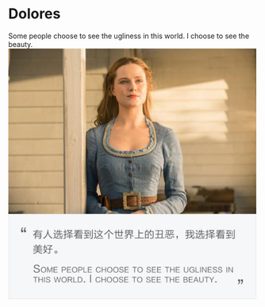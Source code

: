 # Dolores
Some people choose to see the ugliness in this world. I choose to see the beauty.
![image](https://github.com/chriswangweb/Dolores/blob/master/Dolores.jpg)

